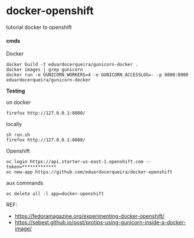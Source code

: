 # docker-openshift

tutorial docker to openshift

#### cmds

Docker
```
docker build -t eduardocerqueira/gunicorn-docker .
docker images | grep gunicorn
docker run -e GUNICORN_WORKERS=4 -e GUNICORN_ACCESSLOG=- -p 8000:8000 eduardocerqueira/gunicorn-docker
```

**Testing**

on docker
```
firefox http://127.0.0.1:8000/
```

locally
```
sh run.sh
firefox http://127.0.0.1:8080/
```

Openshift
```
oc login https://api.starter-us-east-1.openshift.com --token=*************
oc new-app https://github.com/eduardocerqueira/docker-openshift 
```

aux commands
```
oc delete all -l app=docker-openshift
```


REF: 

* https://fedoramagazine.org/experimenting-docker-openshift/
* https://sebest.github.io/post/protips-using-gunicorn-inside-a-docker-image/
